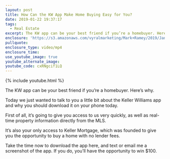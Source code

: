 ```yaml
---
layout: post
title: How Can the KW App Make Home Buying Easy for You?
date: 2019-01-22 19:37:17
tags:
  - Real Estate
excerpt: The KW app can be your best friend if you’re a homebuyer. Here’s why.
enclosure: 'https://s3.amazonaws.com/vyralmarketing/Mark+Ramey/2019/Jan+2+-+Mark.mp4'
pullquote:
enclosure_type: video/mp4
enclosure_time:
use_youtube_image: true
youtube_alternate_image:
youtube_code: cxRNgcif1LQ
---
```


{% include youtube.html %}

The KW app can be your best friend if you’re a homebuyer. Here’s why.

Today we just wanted to talk to you a little bit about the Keller Williams app and why you should download it on your phone today.

First of all, it’s going to give you access to us very quickly, as well as real-time property information directly from the MLS.

It’s also your only access to Keller Mortgage, which was founded to give you the opportunity to buy a home with no lender fees.

Take the time now to download the app here, and text or email me a screenshot of the app. If you do, you’ll have the opportunity to win $100.&nbsp;